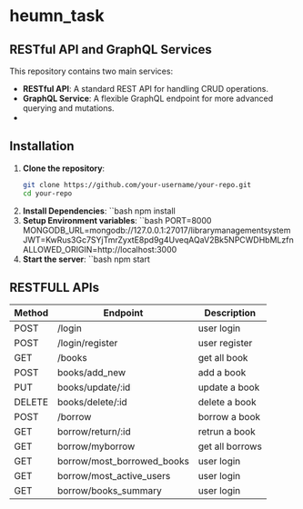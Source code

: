 ﻿# heumn_task
## RESTful API and GraphQL Services

This repository contains two main services:
- **RESTful API**: A standard REST API for handling CRUD operations.
- **GraphQL Service**: A flexible GraphQL endpoint for more advanced querying and mutations.
- 
## Installation

1. **Clone the repository**:
   ```bash
   git clone https://github.com/your-username/your-repo.git
   cd your-repo
2. **Install Dependencies**:
   ``bash
   npm install
3. **Setup Environment variables**:
   ``bash
   PORT=8000
   MONGODB_URL=mongodb://127.0.0.1:27017/librarymanagementsystem
   JWT=KwRus3Gc7SYjTmrZyxtE8pd9g4UveqAQaV2Bk5NPCWDHbMLzfn
   ALLOWED_ORIGIN=http://localhost:3000
4. **Start the server**:
   ``bash
   npm start

## RESTFULL APIs

| Method          | Endpoint                          | Description     |
|-----------------|-----------------------------------|-----------------|
|     POST        |      /login                       |user login       |
|     POST        | /login/register                   |user register    |
|     GET         |      /books                       |get all book     |
|     POST        | books/add_new                     |add a book       |
|     PUT         |books/update/:id                   |update a book    |
|     DELETE      | books/delete/:id                  |delete a book    |
|     POST        |     /borrow                       |borrow a book    |
|     GET         |borrow/return/:id                  |retrun a book    |
|     GET         |borrow/myborrow                    |get all borrows  |
|     GET         |borrow/most_borrowed_books         |user login       |
|     GET         |borrow/most_active_users           |user login       |
|     GET         |borrow/books_summary               |user login       |







